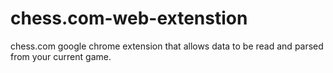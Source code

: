 # chess.com-web-extenstion
chess.com google chrome extension that allows data to be read and parsed from your current game.
